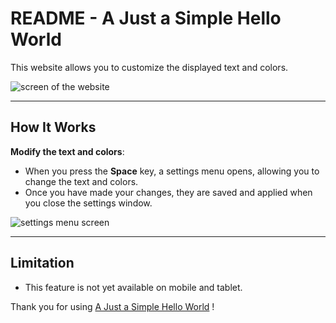 # README - A Just a Simple Hello World

This website allows you to customize the displayed text and colors.

![screen of the website](https://liveweeeb13.github.io/helloworld/assets/img/screen1.png)

---

## How It Works

**Modify the text and colors**:
   - When you press the **Space** key, a settings menu opens, allowing you to change the text and colors.
   - Once you have made your changes, they are saved and applied when you close the settings window.

![settings menu screen](https://liveweeeb13.github.io/helloworld/assets/img/screen2.png)

---

## Limitation
- This feature is not yet available on mobile and tablet.

Thank you for using <u>A Just a Simple Hello World</u> !
